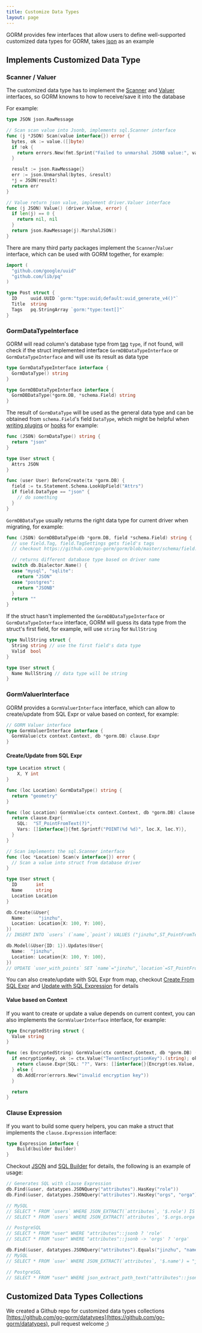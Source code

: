 ```yaml
---
title: Customize Data Types
layout: page
---
```


GORM provides few interfaces that allow users to define well-supported customized data types for GORM, takes [json](https://github.com/go-gorm/datatypes/blob/master/json.go) as an example

## Implements Customized Data Type

### Scanner / Valuer

The customized data type has to implement the [Scanner](https://pkg.go.dev/database/sql#Scanner) and [Valuer](https://pkg.go.dev/database/sql/driver#Valuer) interfaces, so GORM knowns to how to receive/save it into the database

For example:

```go
type JSON json.RawMessage

// Scan scan value into Jsonb, implements sql.Scanner interface
func (j *JSON) Scan(value interface{}) error {
  bytes, ok := value.([]byte)
  if !ok {
    return errors.New(fmt.Sprint("Failed to unmarshal JSONB value:", value))
  }

  result := json.RawMessage{}
  err := json.Unmarshal(bytes, &result)
  *j = JSON(result)
  return err
}

// Value return json value, implement driver.Valuer interface
func (j JSON) Value() (driver.Value, error) {
  if len(j) == 0 {
    return nil, nil
  }
  return json.RawMessage(j).MarshalJSON()
}
```

There are many third party packages implement the `Scanner`/`Valuer` interface, which can be used with GORM together, for example:

```go
import (
  "github.com/google/uuid"
  "github.com/lib/pq"
)

type Post struct {
  ID     uuid.UUID `gorm:"type:uuid;default:uuid_generate_v4()"`
  Title  string
  Tags   pq.StringArray `gorm:"type:text[]"`
}
```

### GormDataTypeInterface

GORM will read column's database type from [tag](models.html#tags) `type`, if not found, will check if the struct implemented interface `GormDBDataTypeInterface` or `GormDataTypeInterface` and will use its result as data type

```go
type GormDataTypeInterface interface {
  GormDataType() string
}

type GormDBDataTypeInterface interface {
  GormDBDataType(*gorm.DB, *schema.Field) string
}
```

The result of `GormDataType` will be used as the general data type and can be obtained from `schema.Field`'s field `DataType`, which might be helpful when [writing plugins](write_plugins.html) or [hooks](hooks.html) for example:

```go
func (JSON) GormDataType() string {
  return "json"
}

type User struct {
  Attrs JSON
}

func (user User) BeforeCreate(tx *gorm.DB) {
  field := tx.Statement.Schema.LookUpField("Attrs")
  if field.DataType == "json" {
    // do something
  }
}
```

`GormDBDataType` usually returns the right data type for current driver when migrating, for example:

```go
func (JSON) GormDBDataType(db *gorm.DB, field *schema.Field) string {
  // use field.Tag, field.TagSettings gets field's tags
  // checkout https://github.com/go-gorm/gorm/blob/master/schema/field.go for all options

  // returns different database type based on driver name
  switch db.Dialector.Name() {
  case "mysql", "sqlite":
    return "JSON"
  case "postgres":
    return "JSONB"
  }
  return ""
}
```

If the struct hasn't implemented the `GormDBDataTypeInterface` or `GormDataTypeInterface` interface, GORM will guess its data type from the struct's first field, for example, will use `string` for `NullString`

```go
type NullString struct {
  String string // use the first field's data type
  Valid  bool
}

type User struct {
  Name NullString // data type will be string
}
```

### <span id="gorm_valuer_interface">GormValuerInterface</span>

GORM provides a `GormValuerInterface` interface, which can allow to create/update from SQL Expr or value based on context, for example:

```go
// GORM Valuer interface
type GormValuerInterface interface {
  GormValue(ctx context.Context, db *gorm.DB) clause.Expr
}
```

#### Create/Update from SQL Expr

```go
type Location struct {
    X, Y int
}

func (loc Location) GormDataType() string {
  return "geometry"
}

func (loc Location) GormValue(ctx context.Context, db *gorm.DB) clause.Expr {
  return clause.Expr{
    SQL:  "ST_PointFromText(?)",
    Vars: []interface{}{fmt.Sprintf("POINT(%d %d)", loc.X, loc.Y)},
  }
}

// Scan implements the sql.Scanner interface
func (loc *Location) Scan(v interface{}) error {
  // Scan a value into struct from database driver
}

type User struct {
  ID       int
  Name     string
  Location Location
}

db.Create(&User{
  Name:     "jinzhu",
  Location: Location{X: 100, Y: 100},
})
// INSERT INTO `users` (`name`,`point`) VALUES ("jinzhu",ST_PointFromText("POINT(100 100)"))

db.Model(&User{ID: 1}).Updates(User{
  Name:  "jinzhu",
  Location: Location{X: 100, Y: 100},
})
// UPDATE `user_with_points` SET `name`="jinzhu",`location`=ST_PointFromText("POINT(100 100)") WHERE `id` = 1
```

You can also create/update with SQL Expr from map, checkout [Create From SQL Expr](create.html#create_from_sql_expr) and [Update with SQL Expression](update.html#update_from_sql_expr) for details

#### Value based on Context

If you want to create or update a value depends on current context, you can also implements the `GormValuerInterface` interface, for example:

```go
type EncryptedString struct {
  Value string
}

func (es EncryptedString) GormValue(ctx context.Context, db *gorm.DB) (expr clause.Expr) {
  if encryptionKey, ok := ctx.Value("TenantEncryptionKey").(string); ok {
    return clause.Expr{SQL: "?", Vars: []interface{}{Encrypt(es.Value, encryptionKey)}}
  } else {
    db.AddError(errors.New("invalid encryption key"))
  }

  return
}
```

### Clause Expression

If you want to build some query helpers, you can make a struct that implements the `clause.Expression` interface:

```go
type Expression interface {
    Build(builder Builder)
}
```

Checkout [JSON](https://github.com/go-gorm/datatypes/blob/master/json.go) and [SQL Builder](sql_builder.html#clauses) for details, the following is an example of usage:

```go
// Generates SQL with clause Expression
db.Find(&user, datatypes.JSONQuery("attributes").HasKey("role"))
db.Find(&user, datatypes.JSONQuery("attributes").HasKey("orgs", "orga"))

// MySQL
// SELECT * FROM `users` WHERE JSON_EXTRACT(`attributes`, '$.role') IS NOT NULL
// SELECT * FROM `users` WHERE JSON_EXTRACT(`attributes`, '$.orgs.orga') IS NOT NULL

// PostgreSQL
// SELECT * FROM "user" WHERE "attributes"::jsonb ? 'role'
// SELECT * FROM "user" WHERE "attributes"::jsonb -> 'orgs' ? 'orga'

db.Find(&user, datatypes.JSONQuery("attributes").Equals("jinzhu", "name"))
// MySQL
// SELECT * FROM `user` WHERE JSON_EXTRACT(`attributes`, '$.name') = "jinzhu"

// PostgreSQL
// SELECT * FROM "user" WHERE json_extract_path_text("attributes"::json,'name') = 'jinzhu'
```

## Customized Data Types Collections

We created a Github repo for customized data types collections [https://github.com/go-gorm/datatypes](https://github.com/go-gorm/datatypes), pull request welcome ;)
